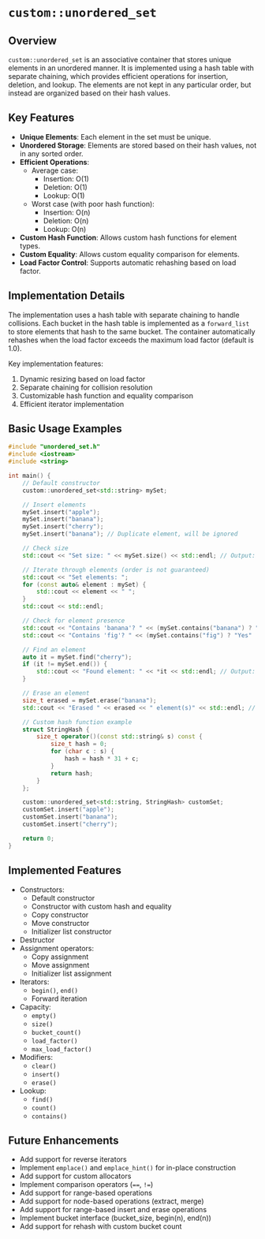 # `custom::unordered_set`

## Overview

`custom::unordered_set` is an associative container that stores unique elements in an unordered manner. It is implemented using a hash table with separate chaining, which provides efficient operations for insertion, deletion, and lookup. The elements are not kept in any particular order, but instead are organized based on their hash values.

## Key Features

*   **Unique Elements**: Each element in the set must be unique.
*   **Unordered Storage**: Elements are stored based on their hash values, not in any sorted order.
*   **Efficient Operations**: 
    *   Average case:
        *   Insertion: O(1)
        *   Deletion: O(1)
        *   Lookup: O(1)
    *   Worst case (with poor hash function):
        *   Insertion: O(n)
        *   Deletion: O(n)
        *   Lookup: O(n)
*   **Custom Hash Function**: Allows custom hash functions for element types.
*   **Custom Equality**: Allows custom equality comparison for elements.
*   **Load Factor Control**: Supports automatic rehashing based on load factor.

## Implementation Details

The implementation uses a hash table with separate chaining to handle collisions. Each bucket in the hash table is implemented as a `forward_list` to store elements that hash to the same bucket. The container automatically rehashes when the load factor exceeds the maximum load factor (default is 1.0).

Key implementation features:
1. Dynamic resizing based on load factor
2. Separate chaining for collision resolution
3. Customizable hash function and equality comparison
4. Efficient iterator implementation

## Basic Usage Examples

```cpp
#include "unordered_set.h"
#include <iostream>
#include <string>

int main() {
    // Default constructor
    custom::unordered_set<std::string> mySet;

    // Insert elements
    mySet.insert("apple");
    mySet.insert("banana");
    mySet.insert("cherry");
    mySet.insert("banana"); // Duplicate element, will be ignored

    // Check size
    std::cout << "Set size: " << mySet.size() << std::endl; // Output: 3

    // Iterate through elements (order is not guaranteed)
    std::cout << "Set elements: ";
    for (const auto& element : mySet) {
        std::cout << element << " ";
    }
    std::cout << std::endl;

    // Check for element presence
    std::cout << "Contains 'banana'? " << (mySet.contains("banana") ? "Yes" : "No") << std::endl; // Output: Yes
    std::cout << "Contains 'fig'? " << (mySet.contains("fig") ? "Yes" : "No") << std::endl; // Output: No

    // Find an element
    auto it = mySet.find("cherry");
    if (it != mySet.end()) {
        std::cout << "Found element: " << *it << std::endl; // Output: Found element: cherry
    }

    // Erase an element
    size_t erased = mySet.erase("banana");
    std::cout << "Erased " << erased << " element(s)" << std::endl; // Output: Erased 1 element(s)

    // Custom hash function example
    struct StringHash {
        size_t operator()(const std::string& s) const {
            size_t hash = 0;
            for (char c : s) {
                hash = hash * 31 + c;
            }
            return hash;
        }
    };

    custom::unordered_set<std::string, StringHash> customSet;
    customSet.insert("apple");
    customSet.insert("banana");
    customSet.insert("cherry");

    return 0;
}
```

## Implemented Features

*   Constructors:
    *   Default constructor
    *   Constructor with custom hash and equality
    *   Copy constructor
    *   Move constructor
    *   Initializer list constructor
*   Destructor
*   Assignment operators:
    *   Copy assignment
    *   Move assignment
    *   Initializer list assignment
*   Iterators:
    *   `begin()`, `end()`
    *   Forward iteration
*   Capacity:
    *   `empty()`
    *   `size()`
    *   `bucket_count()`
    *   `load_factor()`
    *   `max_load_factor()`
*   Modifiers:
    *   `clear()`
    *   `insert()`
    *   `erase()`
*   Lookup:
    *   `find()`
    *   `count()`
    *   `contains()`

## Future Enhancements

*   Add support for reverse iterators
*   Implement `emplace()` and `emplace_hint()` for in-place construction
*   Add support for custom allocators
*   Implement comparison operators (`==`, `!=`)
*   Add support for range-based operations
*   Add support for node-based operations (extract, merge)
*   Add support for range-based insert and erase operations
*   Implement bucket interface (bucket_size, begin(n), end(n))
*   Add support for rehash with custom bucket count 